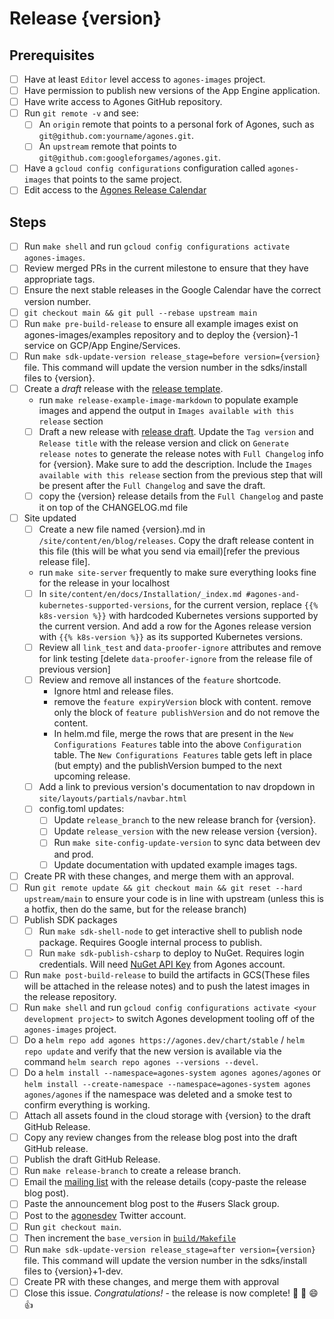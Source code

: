 # Release {version}

<!--
This is the release issue template. Make a copy of the markdown in this page
and copy it into a release issue. Fill in relevant values, found inside {}

*** VERSION SHOULD BE IN THE FORMAT OF 1.x.x NOT v1.x.x ***
!-->

## Prerequisites

- [ ] Have at least `Editor` level access to `agones-images` project.
- [ ] Have permission to publish new versions of the App Engine application.
- [ ] Have write access to Agones GitHub repository.
- [ ] Run `git remote -v` and see:
  - [ ] An `origin` remote that points to a personal fork of Agones, such as `git@github.com:yourname/agones.git`.
  - [ ] An `upstream` remote that points to `git@github.com:googleforgames/agones.git`.
- [ ] Have a `gcloud config configurations` configuration called `agones-images` that points to the same project.
- [ ] Edit access to the [Agones Release Calendar](https://calendar.google.com/calendar/u/0?cid=Z29vZ2xlLmNvbV84MjhuOGYxOGhmYnRyczR2dTRoMXNrczIxOEBncm91cC5jYWxlbmRhci5nb29nbGUuY29t)

## Steps

- [ ] Run `make shell` and run `gcloud config configurations activate agones-images`.
- [ ] Review merged PRs in the current milestone to ensure that they have appropriate tags.
- [ ] Ensure the next stable releases in the Google Calendar have the correct version number.
- [ ] `git checkout main && git pull --rebase upstream main`
- [ ] Run `make pre-build-release` to ensure all example images exist on agones-images/examples repository and to deploy the {version}-1 service on GCP/App Engine/Services.
- [ ] Run `make sdk-update-version release_stage=before version={version}` file. This command will update the version number in the sdks/install files to {version}.
- [ ] Create a _draft_ release with the [release template][release-template].
  - run `make release-example-image-markdown` to populate example images and append the output in `Images available with this release` section
  - [ ] Draft a new release with [release draft][release-draft]. Update the `Tag version` and `Release title` with the release version and click on `Generate release notes` to generate the release notes with `Full Changelog` info for {version}. Make sure to add the description. Include the `Images available with this release` section from the previous step that will be present after the `Full Changelog` and save the draft.
  - [ ] copy the {version} release details from the `Full Changelog` and paste it on top of the CHANGELOG.md file
- [ ] Site updated
  - [ ] Create a new file named {version}.md in `/site/content/en/blog/releases`. Copy the draft release content in this file (this will be what you send via email)[refer the previous release file].
  - run `make site-server` frequently to make sure everything looks fine for the release in your localhost
  - [ ] In `site/content/en/docs/Installation/_index.md #agones-and-kubernetes-supported-versions`, for the current version, replace `{{% k8s-version %}}` with hardcoded Kubernetes versions supported by the current version. And add a row for the Agones release version with `{{% k8s-version %}}` as its supported Kubernetes versions.
  - [ ] Review all `link_test` and `data-proofer-ignore` attributes and remove for link testing [delete `data-proofer-ignore` from the release file of previous version]
  - [ ] Review and remove all instances of the `feature` shortcode.
    - Ignore html and release files.
    - remove the `feature expiryVersion` block with content. remove only the block of `feature publishVersion` and do not remove the content.
    - In helm.md file, merge the rows that are present in the `New Configurations Features` table into the above `Configuration` table. The `New Configurations Features` table gets left in place (but empty) and the publishVersion bumped to the next upcoming release.
  - [ ] Add a link to previous version's documentation to nav dropdown in `site/layouts/partials/navbar.html`
  - [ ] config.toml updates:
    - [ ] Update `release_branch` to the new release branch for {version}.
    - [ ] Update `release_version` with the new release version {version}.
    - [ ] Run `make site-config-update-version` to sync data between dev and prod.
    - [ ] Update documentation with updated example images tags.
- [ ] Create PR with these changes, and merge them with an approval.
- [ ] Run `git remote update && git checkout main && git reset --hard upstream/main` to ensure your code is in line
      with upstream (unless this is a hotfix, then do the same, but for the release branch)
- [ ] Publish SDK packages
  - [ ] Run `make sdk-shell-node` to get interactive shell to publish node package. Requires Google internal process
        to publish.
  - [ ] Run `make sdk-publish-csharp` to deploy to NuGet. Requires login credentials.
        Will need [NuGet API Key](https://www.nuget.org/account/apikeys) from Agones account.
- [ ] Run `make post-build-release` to build the artifacts in GCS(These files will be attached in the release notes) and to push the latest images in the release repository.
- [ ] Run `make shell` and run `gcloud config configurations activate <your development project>` to switch Agones
      development tooling off of the `agones-images` project.
- [ ] Do a `helm repo add agones https://agones.dev/chart/stable` / `helm repo update` and verify that the new
      version is available via the command `helm search repo agones --versions --devel`.
- [ ] Do a `helm install --namespace=agones-system agones agones/agones` or `helm install --create-namespace --namespace=agones-system agones agones/agones` if the namespace was deleted and a smoke test to confirm everything is working.
- [ ] Attach all assets found in the cloud storage with {version} to the draft GitHub Release.
- [ ] Copy any review changes from the release blog post into the draft GitHub release.
- [ ] Publish the draft GitHub Release.
- [ ] Run `make release-branch` to create a release branch.
- [ ] Email the [mailing list][list] with the release details (copy-paste the release blog post).
- [ ] Paste the announcement blog post to the #users Slack group.
- [ ] Post to the [agonesdev](https://twitter.com/agonesdev) Twitter account.
- [ ] Run `git checkout main`.
- [ ] Then increment the `base_version` in [`build/Makefile`][build-makefile]
- [ ] Run `make sdk-update-version release_stage=after version={version}` file. This command will update the version number in the sdks/install files to {version}+1-dev.
- [ ] Create PR with these changes, and merge them with approval
- [ ] Close this issue. _Congratulations!_ - the release is now complete! :tada: :clap: :smile: :+1:

[list]: https://groups.google.com/forum/#!forum/agones-discuss
[release-template]: https://github.com/googleforgames/agones/blob/main/docs/governance/templates/release.md
[release-draft]: https://github.com/googleforgames/agones/releases
[build-makefile]: https://github.com/googleforgames/agones/blob/main/build/Makefile

